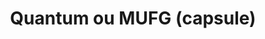 ---
layout: term
title: 'Quantum ou MUFG (capsule)'
name: quantum
description: "Item très rare pouvant stocker d'autres items, permet de dupliquer les items stockés."
---